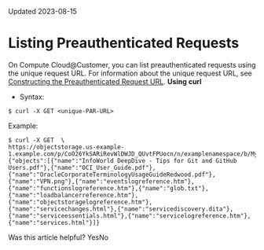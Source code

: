 Updated 2023-08-15
# Listing Preauthenticated Requests
On Compute Cloud@Customer, you can list preauthenticated requests using the unique request URL.
For information about the unique request URL, see [Constructing the Preauthenticated Request URL](https://docs.oracle.com/en-us/iaas/compute-cloud-at-customer/topics/object/constructing-the-pre-authenticated-request-url.htm#constructing-the-pre-authenticated-request-url "On Compute Cloud@Customer, after you have a unique access-uri, you can construct the access URL that enables users to access preauthenticated objects. The access-uri is generated when you create a preauthenticated request.").
**Using curl**
  * Syntax:
```
$ curl -X GET <unique-PAR-URL>
```

Example:
```
$ curl -X GET  \
https://objectstorage.us-example-1.example.com/p/CoO26YkSARiRevWlDWJD_QUvtFPUocn/n/examplenamespace/b/MyParBucket/o/
{"objects":[{"name":"InfoWorld DeepDive - Tips for Git and GitHub Users.pdf"},{"name":"OCI_User_Guide.pdf"},
{"name":"OracleCorporateTerminologyUsageGuideRedwood.pdf"},{"name":"VPN.png"},{"name":"eventslogreference.htm"},
{"name":"functionslogreference.htm"},{"name":"glob.txt"},{"name":"loadbalancerreference.htm"},{"name":"objectstoragelogreference.htm"},
{"name":"servicechanges.html"},{"name":"servicediscovery.dita"},{"name":"serviceessentials.html"},{"name":"servicelogreference.htm"},
{"name":"services.html"}]}
```



Was this article helpful?
YesNo

